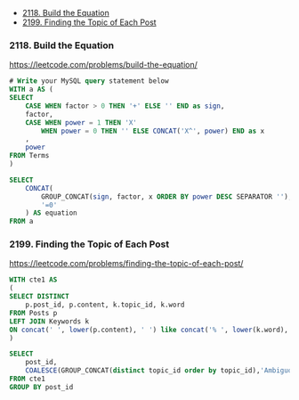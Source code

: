 - [2118. Build the Equation](#2118-build-the-equation)
- [2199. Finding the Topic of Each Post](#2199-finding-the-topic-of-each-post)


### 2118. Build the Equation
https://leetcode.com/problems/build-the-equation/

```sql
# Write your MySQL query statement below
WITH a AS (
SELECT 
    CASE WHEN factor > 0 THEN '+' ELSE '' END as sign, 
    factor, 
    CASE WHEN power = 1 THEN 'X' 
        WHEN power = 0 THEN '' ELSE CONCAT('X^', power) END as x
    ,
    power
FROM Terms 
)

SELECT 
    CONCAT(
        GROUP_CONCAT(sign, factor, x ORDER BY power DESC SEPARATOR ''),
        '=0'
    ) AS equation
FROM a
```

### 2199. Finding the Topic of Each Post
https://leetcode.com/problems/finding-the-topic-of-each-post/

```sql
WITH cte1 AS 
(
SELECT DISTINCT
    p.post_id, p.content, k.topic_id, k.word
FROM Posts p
LEFT JOIN Keywords k
ON concat(' ', lower(p.content), ' ') like concat('% ', lower(k.word), ' %')
) 

SELECT 
    post_id, 
    COALESCE(GROUP_CONCAT(distinct topic_id order by topic_id),'Ambiguous!') as topic
FROM cte1
GROUP BY post_id
```
